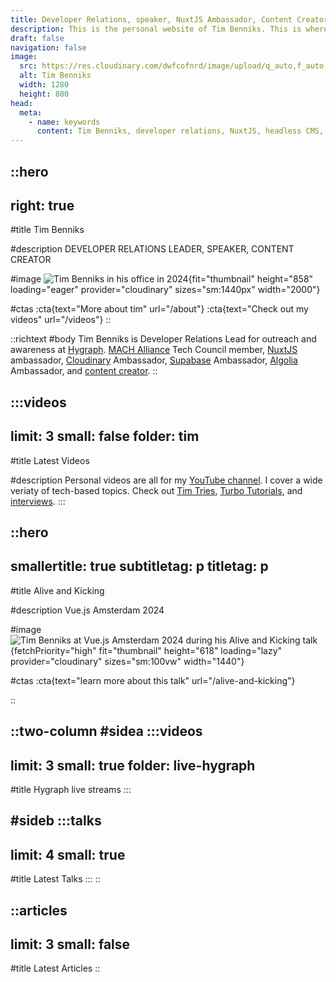```yaml
---
title: Developer Relations, speaker, NuxtJS Ambassador, Content Creator
description: This is the personal website of Tim Benniks. This is where you can find my public speaking schedule and my videos.
draft: false
navigation: false
image:
  src: https://res.cloudinary.com/dwfcofnrd/image/upload/q_auto,f_auto,w_1280/Tim/tim_aug_2023.png
  alt: Tim Benniks
  width: 1280
  height: 800
head:
  meta:
    - name: keywords
      content: Tim Benniks, developer relations, NuxtJS, headless CMS, Cloudinary integration, developer advocacy.
---
```


::hero
---
right: true
---
#title
Tim Benniks

#description
DEVELOPER RELATIONS LEADER, SPEAKER, CONTENT CREATOR

#image
![Tim Benniks in his office in 2024](https://res.cloudinary.com/dwfcofnrd/image/upload/v1718529621/website/tim-latest.png){fit="thumbnail" height="858" loading="eager" provider="cloudinary" sizes="sm:1440px" width="2000"}

#ctas
:cta{text="More about tim" url="/about"}
:cta{text="Check out my videos" url="/videos"}
::

::richtext
#body
Tim Benniks is Developer Relations Lead for outreach and awareness at [Hygraph](https://hygraph.com "https://hygraph.com"). [MACH Alliance](https://machalliance.com "https://machalliance.com") Tech Council member, [NuxtJS](https://nuxt.com "https://nuxt.com") ambassador, [Cloudinary](https://cloudinary.com "https://cloudinary.com") Ambassador, [Supabase](https://supabase.com "https://supabase.com") Ambassador, [Algolia](https://algolia.com "https://algolia.com") Ambassador, and [content creator](https://youtube.com/timbenniks "https://youtube.com/timbenniks").
::

:::videos
---
limit: 3
small: false
folder: tim
---
#title
Latest Videos

#description
Personal videos are all for my [YouTube channel](https://youtube.com/timbenniks). I cover a wide veriaty of tech-based topics. Check out [Tim Tries](https://www.youtube.com/playlist?list=PLcoeeDyxakhXyFLClseMeaM00AY2pQpry), [Turbo Tutorials](https://www.youtube.com/watch?v=NPSe6yqQzKI&list=PLcoeeDyxakhUv802CBJ-aWCW7Md2aNk3n), and [interviews](https://www.youtube.com/playlist?list=PLcoeeDyxakhWftd_LrcIx6b9Hxe0HLQdW).
:::


::hero
---
smallertitle: true
subtitletag: p
titletag: p
---
#title
Alive and Kicking

#description
Vue.js Amsterdam 2024

#image
![Tim Benniks at Vue.js Amsterdam 2024 during his Alive and Kicking talk](https://res.cloudinary.com/dwfcofnrd/image/upload/v1718529620/website/tim-vueams.jpg){fetchPriority="high" fit="thumbnail" height="618" loading="lazy" provider="cloudinary" sizes="sm:100vw" width="1440"}

#ctas
:cta{text="learn more about this talk" url="/alive-and-kicking"}

::

::two-column
#sidea
  :::videos
  ---
  limit: 3
  small: true
  folder: live-hygraph
  ---
  #title
  Hygraph live streams
  :::

#sideb
  :::talks
  ---
  limit: 4
  small: true
  ---
  #title
  Latest Talks
  :::
::

::articles
---
limit: 3
small: false
---
#title
Latest Articles
::
